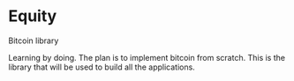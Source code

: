 # Equity
Bitcoin library

Learning by doing. The plan is to implement bitcoin from scratch. This is the library that will be used to build all the applications.

